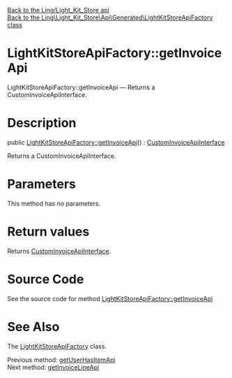 [Back to the Ling/Light_Kit_Store api](https://github.com/lingtalfi/Light_Kit_Store/blob/master/doc/api/Ling/Light_Kit_Store.md)<br>
[Back to the Ling\Light_Kit_Store\Api\Generated\LightKitStoreApiFactory class](https://github.com/lingtalfi/Light_Kit_Store/blob/master/doc/api/Ling/Light_Kit_Store/Api/Generated/LightKitStoreApiFactory.md)


LightKitStoreApiFactory::getInvoiceApi
================



LightKitStoreApiFactory::getInvoiceApi — Returns a CustomInvoiceApiInterface.




Description
================


public [LightKitStoreApiFactory::getInvoiceApi](https://github.com/lingtalfi/Light_Kit_Store/blob/master/doc/api/Ling/Light_Kit_Store/Api/Generated/LightKitStoreApiFactory/getInvoiceApi.md)() : [CustomInvoiceApiInterface](https://github.com/lingtalfi/Light_Kit_Store/blob/master/doc/api/Ling/Light_Kit_Store/Api/Custom/Interfaces/CustomInvoiceApiInterface.md)




Returns a CustomInvoiceApiInterface.




Parameters
================

This method has no parameters.


Return values
================

Returns [CustomInvoiceApiInterface](https://github.com/lingtalfi/Light_Kit_Store/blob/master/doc/api/Ling/Light_Kit_Store/Api/Custom/Interfaces/CustomInvoiceApiInterface.md).








Source Code
===========
See the source code for method [LightKitStoreApiFactory::getInvoiceApi](https://github.com/lingtalfi/Light_Kit_Store/blob/master/Api/Generated/LightKitStoreApiFactory.php#L96-L102)


See Also
================

The [LightKitStoreApiFactory](https://github.com/lingtalfi/Light_Kit_Store/blob/master/doc/api/Ling/Light_Kit_Store/Api/Generated/LightKitStoreApiFactory.md) class.

Previous method: [getUserHasItemApi](https://github.com/lingtalfi/Light_Kit_Store/blob/master/doc/api/Ling/Light_Kit_Store/Api/Generated/LightKitStoreApiFactory/getUserHasItemApi.md)<br>Next method: [getInvoiceLineApi](https://github.com/lingtalfi/Light_Kit_Store/blob/master/doc/api/Ling/Light_Kit_Store/Api/Generated/LightKitStoreApiFactory/getInvoiceLineApi.md)<br>


